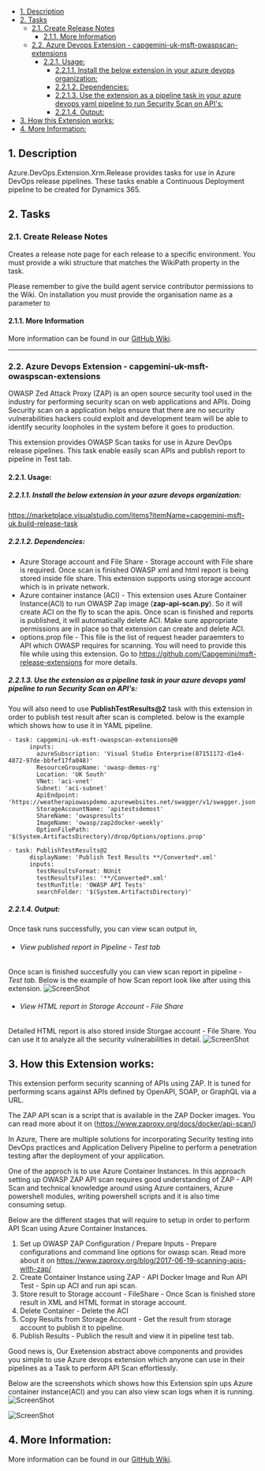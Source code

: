 - [1. Description](#1-description)
- [2. Tasks](#2-tasks)
  - [2.1. Create Release Notes](#21-create-release-notes)
    - [2.1.1. More Information](#211-more-information)
  - [2.2. Azure Devops Extension - capgemini-uk-msft-owaspscan-extensions](#22-azure-devops-extension---capgemini-uk-msft-owaspscan-extensions)
    - [2.2.1. Usage:](#221-usage)
      - [2.2.1.1. Install the below extension in your azure devops organization:](#2211-install-the-below-extension-in-your-azure-devops-organization)
      - [2.2.1.2. Dependencies:](#2212-dependencies)
      - [2.2.1.3. Use the extension as a pipeline task in your azure devops yaml pipeline to run Security Scan on API's:](#2213-use-the-extension-as-a-pipeline-task-in-your-azure-devops-yaml-pipeline-to-run-security-scan-on-apis)
      - [2.2.1.4. Output:](#2214-output)
- [3. How this Extension works:](#3-how-this-extension-works)
- [4. More Information:](#4-more-information)
## 1. Description

Azure.DevOps.Extension.Xrm.Release provides tasks for use in Azure DevOps release pipelines. These tasks enable a Continuous Deployment pipeline to be created for Dynamics 365.

## 2. Tasks

### 2.1. Create Release Notes

Creates a release note page for each release to a specific environment. You must provide a wiki structure that matches the WikiPath property in the task.

Please remember to give the build agent service contributor permissions to the Wiki. On installation you must provide the organisation name as a parameter to


#### 2.1.1. More Information

More information can be found in our [GitHub Wiki](https://github.com/Capgemini/msft-release-extensions/wiki).

----

### 2.2. Azure Devops Extension - capgemini-uk-msft-owaspscan-extensions

OWASP Zed Attack Proxy (ZAP) is an open source security tool used in the industry for performing security scan on web applications and APIs. Doing Security scan on a application helps ensure that there are no security vulnerabilities hackers could exploit and development team will be able to identify security loopholes in the system before it goes to production.

This extension provides OWASP Scan tasks for use in Azure DevOps release pipelines. This task enable easily scan APIs and publish report to pipeline in Test tab.

#### 2.2.1. Usage:

##### 2.2.1.1. Install the below extension in your azure devops organization:

https://marketplace.visualstudio.com/items?itemName=capgemini-msft-uk.build-release-task

##### 2.2.1.2. Dependencies:
- Azure Storage account and File Share - Storage account with File share is required. Once scan is finished OWASP xml and html report is being stored inside file share. This extension supports using storage account which is in private network.
- Azure container instance (ACI) - This extension uses Azure Container Instance(ACI) to run OWASP Zap image (**zap-api-scan.py**). So it will create ACI on the fly to scan the apis. Once scan is finished and reports is published, it will automatically delete ACI. Make sure appropriate permissions are in place so that extension can create and delete ACI.
- options.prop file - This file is the list of request header paraemters to API which OWASP requires for scanning. You will need to provide this file while using this extension. Go to https://github.com/Capgemini/msft-release-extensions for more details.

##### 2.2.1.3. Use the extension as a pipeline task in your azure devops yaml pipeline to run Security Scan on API's:
You will also need to use **PublishTestResults@2** task with this extension in order to publish test result after scan is completed. below is the example which shows how to use it in YAML pipeline.

```
- task: capgemini-uk-msft-owaspscan-extensions@0
      inputs:
        azureSubscription: 'Visual Studio Enterprise(87151172-d1e4-4872-97de-bbfef17fa048)'
        ResourceGroupName: 'owasp-demos-rg'
        Location: 'UK South'
        VNet: 'aci-vnet'
        Subnet: 'aci-subnet'
        ApiEndpoint: 'https://weatherapiowaspdemo.azurewebsites.net/swagger/v1/swagger.json'
        StorageAccountName: 'apitestsdemost'
        ShareName: 'owaspresults'
        ImageName: 'owasp/zap2docker-weekly'
        OptionFilePath: '$(System.ArtifactsDirectory)/drop/Options/options.prop'

- task: PublishTestResults@2
      displayName: 'Publish Test Results **/Converted*.xml'
      inputs:
        testResultsFormat: NUnit
        testResultsFiles: '**/Converted*.xml'
        testRunTitle: 'OWASP API Tests'
        searchFolder: '$(System.ArtifactsDirectory)'  
```


##### 2.2.1.4. Output:
Once task runs successfully, you can view scan output in,
- ###### View published report in Pipeline - Test tab
Once scan is finished succesfully you can view scan report in pipeline - _Test tab_. Below is the example of how Scan report look like after using this extension.
![ScreenShot](images/Screenshot_OwaspScanResult.PNG)

- ###### View HTML report in Storage Account - File Share
Detailed HTML report is also stored inside Storgae account - File Share. You can use it to analyze all the security vulnerabilities in detail.
![ScreenShot](images/Screenshot_StorageShare.PNG)


## 3. How this Extension works:
This extension perform security scanning of APIs using ZAP. It is tuned for performing scans against APIs defined by OpenAPI, SOAP, or GraphQL via a URL.

The ZAP API scan is a script that is available in the ZAP Docker images. You can read more about it on (https://www.zaproxy.org/docs/docker/api-scan/)

In Azure, There are multiple solutions for incorporating Security testing into DevOps practices and Application Delivery Pipeline to perform a penetration testing after the deployment of your application.

One of the approch is to use Azure Container Instances. In this approach setting up OWASP ZAP API scan requires good understanding of ZAP - API Scan  and technical knowledge around using Azure containers, Azure powershell modules, writing powershell scripts and it is also time consuming setup. 

Below are the different stages that will require to setup in order to perform API Scan using Azure Container Instances.

1. Set up OWASP ZAP Configuration / Prepare Inputs - Prepare configurations and command line options for owasp scan. Read more about it on https://www.zaproxy.org/blog/2017-06-19-scanning-apis-with-zap/
2. Create Container Instance using ZAP - API Docker Image and Run API Test - Spin up ACI and run api scan.
3. Store result to Storage account - FileShare - Once Scan is finished store result in XML and HTML format in storage account.
4. Delete Container - Delete the ACI
5. Copy Results from Storage Account - Get the result from storage account to publish it to pipeline.
6. Publish Results​ - Publich the result and view it in pipeline test tab.


Good news is, Our Exetension abstract above components and provides you simple to use Azure devops extension which anyone can use in their pipelines as a Task to perform API Scan effortlessly.

Below are the screenshots which shows how this Extension spin ups Azure container instance(ACI) and you can also view scan logs when it is running. 
![ScreenShot](images/Screenshot_ACIRun.PNG)

![ScreenShot](images/Screenshot_ACILog.PNG)
## 4. More Information:

More information can be found in our [GitHub Wiki](https://github.com/Capgemini/msft-release-extensions/).